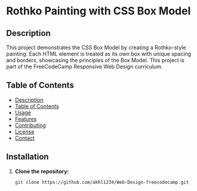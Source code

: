 # Rothko Painting with CSS Box Model

## Description

This project demonstrates the CSS Box Model by creating a Rothko-style painting. Each HTML element is treated as its own box with unique spacing and borders, showcasing the principles of the Box Model. This project is part of the FreeCodeCamp Responsive Web Design curriculum.

## Table of Contents

- [Description](#description)
- [Table of Contents](#table-of-contents)
- [Usage](#usage)
- [Features](#features)
- [Contributing](#contributing)
- [License](#license)
- [Contact](#contact)

## Installation

1. **Clone the repository:**
   ```bash
   git clone https://github.com/akhl1234/Web-Design-freecodecamp.git
   ```

